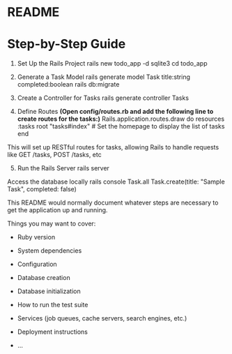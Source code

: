 # README
# Step-by-Step Guide
1. Set Up the Rails Project
rails new todo_app -d sqlite3
cd todo_app


2. Generate a Task Model
rails generate model Task title:string completed:boolean
rails db:migrate

3. Create a Controller for Tasks
rails generate controller Tasks

4. Define Routes
**(Open config/routes.rb and add the following line to create routes for the tasks:)**
Rails.application.routes.draw do
  resources :tasks
  root "tasks#index"  # Set the homepage to display the list of tasks
end

This will set up RESTful routes for tasks, allowing Rails to handle requests like GET /tasks, POST /tasks, etc

5. Run the Rails Server
rails server

Access the database locally
rails console
Task.all
Task.create(title: "Sample Task", completed: false)


This README would normally document whatever steps are necessary to get the
application up and running.

Things you may want to cover:

* Ruby version

* System dependencies

* Configuration

* Database creation

* Database initialization

* How to run the test suite

* Services (job queues, cache servers, search engines, etc.)

* Deployment instructions

* ...
